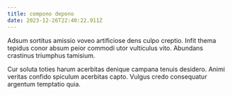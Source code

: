 ```yaml
---
title: compono depono
date: 2023-12-26T22:40:22.911Z
---
```


Adsum sortitus amissio voveo artificiose dens culpo creptio. Infit thema tepidus conor absum peior commodi utor vulticulus vito. Abundans crastinus triumphus tamisium.

Cur soluta toties harum acerbitas denique campana tenuis desidero. Animi veritas confido spiculum acerbitas capto. Vulgus credo consequatur argentum temptatio quia.